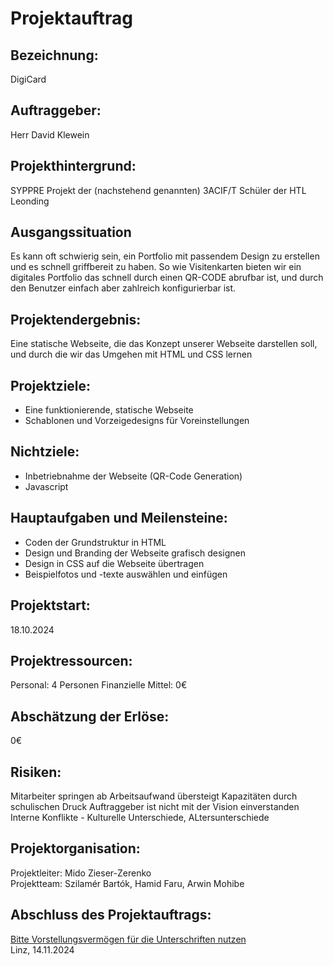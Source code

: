 # Projektauftrag

## Bezeichnung: 
DigiCard

## Auftraggeber:
Herr David Klewein

## Projekthintergrund:
SYPPRE Projekt der (nachstehend genannten) 3ACIF/T Schüler der HTL Leonding

## Ausgangssituation

Es kann oft schwierig sein, ein Portfolio mit passendem Design zu erstellen 
und es schnell griffbereit zu haben. So wie Visitenkarten bieten wir ein digitales Portfolio
das schnell durch einen QR-CODE abrufbar ist, und durch den Benutzer einfach
aber zahlreich konfigurierbar ist.

## Projektendergebnis:
Eine statische Webseite, die das Konzept unserer Webseite darstellen soll, 
und durch die wir das Umgehen mit HTML und CSS lernen

## Projektziele:
- Eine funktionierende, statische Webseite
- Schablonen und Vorzeigedesigns für Voreinstellungen

## Nichtziele:
- Inbetriebnahme der Webseite (QR-Code Generation)
- Javascript

## Hauptaufgaben und Meilensteine:
- Coden der Grundstruktur in HTML
- Design und Branding der Webseite grafisch designen
- Design in CSS auf die Webseite übertragen
- Beispielfotos und -texte auswählen und einfügen

## Projektstart:
18.10.2024

## Projektressourcen:

Personal: 4 Personen
Finanzielle Mittel: 0€

## Abschätzung der Erlöse:
0€

## Risiken: 
Mitarbeiter springen ab 
Arbeitsaufwand übersteigt Kapazitäten durch schulischen Druck
Auftraggeber ist nicht mit der Vision einverstanden
Interne Konflikte - Kulturelle Unterschiede, ALtersunterschiede

## Projektorganisation:
Projektleiter: Mido Zieser-Zerenko <br>
Projektteam: Szilamér Bartók, Hamid Faru, Arwin Mohibe

## Abschluss des Projektauftrags:


<u>Bitte Vorstellungsvermögen für die Unterschriften nutzen</u> <br>
Linz, 14.11.2024